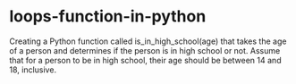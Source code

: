 # loops-function-in-python
Creating a Python function  called is_in_high_school(age) that takes the age of a person and determines if the person is in high school or not. Assume that for a person to be in high school, their age should be between 14 and 18, inclusive. 
